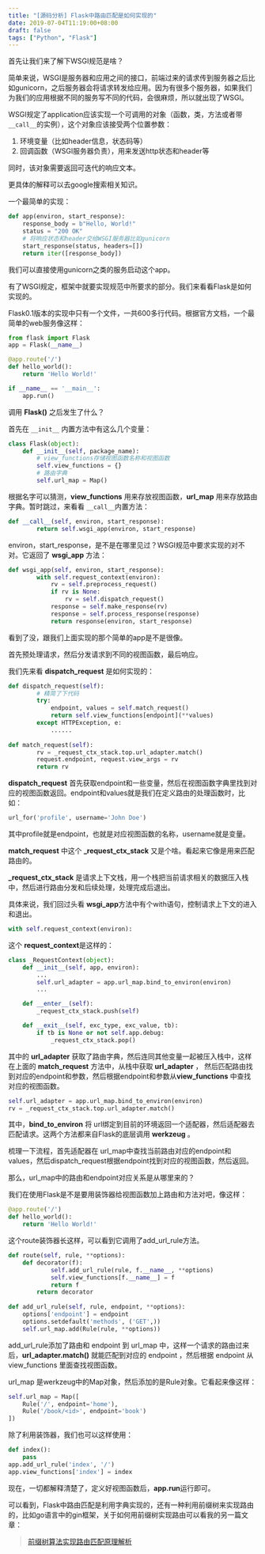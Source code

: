 ```yaml
---
title: "[源码分析] Flask中路由匹配是如何实现的"
date: 2019-07-04T11:19:00+08:00
draft: false
tags: ["Python", "Flask"]
---
```


首先让我们来了解下WSGI规范是啥？

简单来说，WSGI是服务器和应用之间的接口，前端过来的请求传到服务器之后比如gunicorn，之后服务器会将请求转发给应用。因为有很多个服务器，如果我们为我们的应用根据不同的服务写不同的代码，会很麻烦，所以就出现了WSGI。

WSGI规定了application应该实现一个可调用的对象（函数，类，方法或者带`__call__`的实例），这个对象应该接受两个位置参数：

1. 环境变量（比如header信息，状态码等）
2. 回调函数（WSGI服务器负责），用来发送http状态和header等

同时，该对象需要返回可迭代的响应文本。

更具体的解释可以去google搜索相关知识。

一个最简单的实现：

```python
def app(environ, start_response):
    response_body = b"Hello, World!"
    status = "200 OK"
    # 将响应状态和header交给WSGI服务器比如gunicorn
    start_response(status, headers=[])
    return iter([response_body])
```

我们可以直接使用gunicorn之类的服务启动这个app。

有了WSGI规定，框架中就要实现规范中所要求的部分。我们来看看Flask是如何实现的。

Flask0.1版本的实现中只有一个文件，一共600多行代码。根据官方文档，一个最简单的web服务像这样：

```python
from flask import Flask
app = Flask(__name__)

@app.route('/')
def hello_world():
    return 'Hello World!'

if __name__ == '__main__':
    app.run()
```

调用 **Flask()** 之后发生了什么？

首先在 `__init__` 内置方法中有这么几个变量：

```python
class Flask(object):
    def __init__(self, package_name):
        # view_functions存储视图函数名称和视图函数
        self.view_functions = {}
        # 路由字典
        self.url_map = Map()
```

根据名字可以猜测，**view_functions** 用来存放视图函数，**url_map** 用来存放路由字典。暂时跳过，来看看 `__call__`内置方法：

```python
def __call__(self, environ, start_response):
        return self.wsgi_app(environ, start_response)
```

environ，start_response，是不是在哪里见过？WSGI规范中要求实现的对不对。它返回了 **wsgi_app** 方法：

```python
def wsgi_app(self, environ, start_response):
        with self.request_context(environ):
            rv = self.preprocess_request()
            if rv is None:
                rv = self.dispatch_request()
            response = self.make_response(rv)
            response = self.process_response(response)
            return response(environ, start_response)
```

看到了没，跟我们上面实现的那个简单的app是不是很像。

首先预处理请求，然后分发请求到不同的视图函数，最后响应。

我们先来看 **dispatch_request** 是如何实现的：

```python
def dispatch_request(self):
    	# 精简了下代码
        try:
            endpoint, values = self.match_request()
            return self.view_functions[endpoint](**values)
        except HTTPException, e:
            ......
            
def match_request(self):
        rv = _request_ctx_stack.top.url_adapter.match()
        request.endpoint, request.view_args = rv
        return rv
```

**dispatch_request** 首先获取endpoint和一些变量，然后在视图函数字典里找到对应的视图函数返回。endpoint和values就是我们在定义路由的处理函数时，比如：

```python
url_for('profile', username='John Doe')
```

其中profile就是endpoint，也就是对应视图函数的名称，username就是变量。

**match_request** 中这个 **_request_ctx_stack** 又是个啥。看起来它像是用来匹配路由的。

**_request_ctx_stack** 是请求上下文栈，用一个栈把当前请求相关的数据压入栈中，然后进行路由分发和后续处理，处理完成后退出。

具体来说，我们回过头看 **wsgi_app**方法中有个with语句，控制请求上下文的进入和退出。

```python
with self.request_context(environ):
```

这个 **request_context**是这样的：

```python
class _RequestContext(object):
    def __init__(self, app, environ):
		...
        self.url_adapter = app.url_map.bind_to_environ(environ)
        ...

    def __enter__(self):
        _request_ctx_stack.push(self)

    def __exit__(self, exc_type, exc_value, tb):
        if tb is None or not self.app.debug:
            _request_ctx_stack.pop()
```

其中的 **url_adapter** 获取了路由字典，然后连同其他变量一起被压入栈中，这样在上面的 **match_request** 方法中，从栈中获取 **url_adapter** ， 然后匹配路由找到对应的endpoint和参数，然后根据endpoint和参数从**view_functions** 中查找对应的视图函数。

```python
self.url_adapter = app.url_map.bind_to_environ(environ)
rv = _request_ctx_stack.top.url_adapter.match()
```

其中，**bind_to_environ** 将 url绑定到目前的环境返回一个适配器，然后适配器去匹配请求。这两个方法都来自Flask的底层调用 **werkzeug** 。

梳理一下流程，首先适配器在 url_map中查找当前路由对应的endpoint和values，然后dispatch_request根据endpoint找到对应的视图函数，然后返回。

那么，url_map中的路由和endpoint对应关系是从哪里来的？

我们在使用Flask是不是要用装饰器给视图函数加上路由和方法对吧，像这样：

```python
@app.route('/')
def hello_world():
    return 'Hello World!'
```

这个route装饰器长这样，可以看到它调用了add_url_rule方法。

```python
def route(self, rule, **options):
    def decorator(f):
            self.add_url_rule(rule, f.__name__, **options)
            self.view_functions[f.__name__] = f
            return f
        return decorator
    
def add_url_rule(self, rule, endpoint, **options):
    options['endpoint'] = endpoint
    options.setdefault('methods', ('GET',))
    self.url_map.add(Rule(rule, **options))
```

add_url_rule添加了路由和 endpoint 到 url_map 中，这样一个请求的路由过来后，**url_adapter.match()** 就能匹配到对应的 endpoint ，然后根据 endpoint 从 view_functions 里面查找视图函数。

url_map 是werkzeug中的Map对象，然后添加的是Rule对象。它看起来像这样：

```python
self.url_map = Map([
    Rule('/', endpoint='home'),
    Rule('/book/<id>', endpoint='book')
])
```

除了利用装饰器，我们也可以这样使用：

```python
def index():
    pass
app.add_url_rule('index', '/')
app.view_functions['index'] = index
```

现在，一切都解释清楚了，定义好视图函数后，**app.run**运行即可。

可以看到，Flask中路由匹配是利用字典实现的，还有一种利用前缀树来实现路由的，比如go语言中的gin框架，关于如何用前缀树实现路由可以看我的另一篇文章：

>  [前缀树算法实现路由匹配原理解析](https://shiniao.fun/posts/前缀树算法实现路由匹配原理解析)

